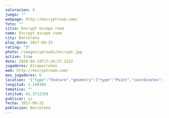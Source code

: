 ```yaml
---
valoracion: 4
juego: ""
webpage: http://encryptroom.com/
foto: ""
sitio: Encrypt escape room
name: Encrypt escape room
city: Barcelona
play_date: 2017-09-25
rating: "3"
photo: /images/uploads/encrypt.jpg
active: true
date: 2020-04-10T17:24:27.232Z
jugadores: Alcaparrones
web: http://encryptroom.com/
max_jugadores: 6
location: '{"type":"Feature","geometry":{"type":"Point","coordinates":[2.140304,41.3712359]}}'
longitud: 2.140304
tematica: ""
latitud: 41.3712359
publicar: si
fecha: 2017-09-25
poblacion: Barcelona
---
```

